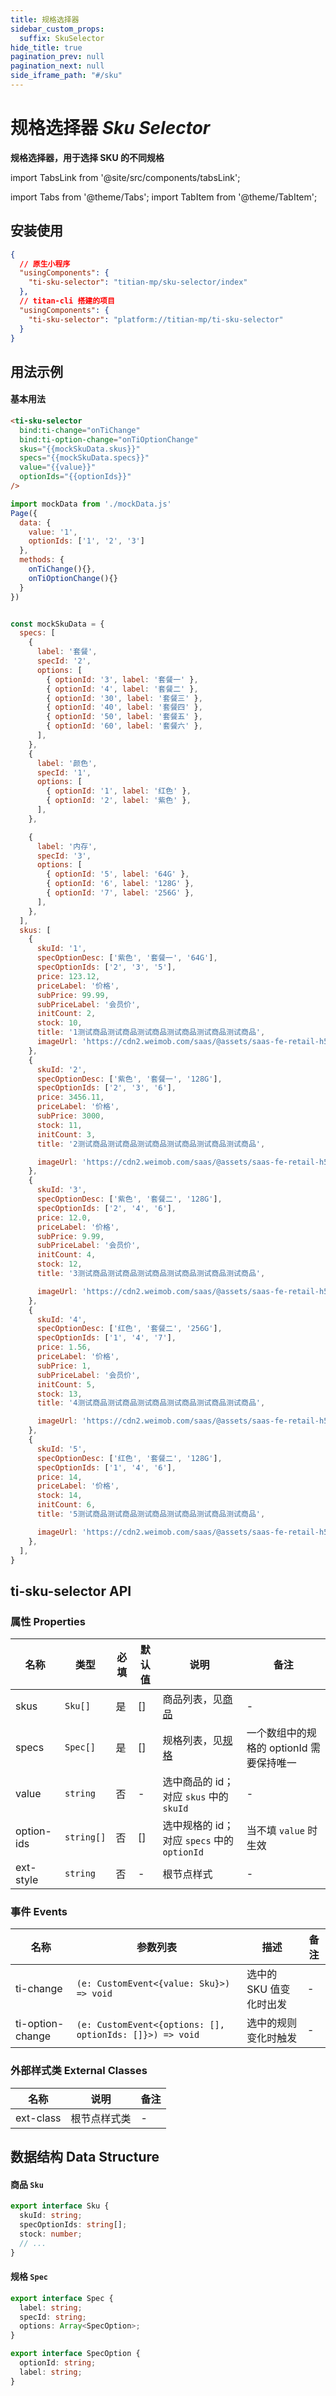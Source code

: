 ```yaml
---
title: 规格选择器
sidebar_custom_props:
  suffix: SkuSelector
hide_title: true
pagination_prev: null
pagination_next: null
side_iframe_path: "#/sku"
---
```


# 规格选择器 _Sku Selector_

**规格选择器，用于选择 SKU 的不同规格**

import TabsLink from '@site/src/components/tabsLink';

import Tabs from '@theme/Tabs';
import TabItem from '@theme/TabItem';

<TabsLink id="ti-sku-selector-api" />

## 安装使用

```json showLineNumbers
{
  // 原生小程序
  "usingComponents": {
    "ti-sku-selector": "titian-mp/sku-selector/index"
  },
  // titan-cli 搭建的项目
  "usingComponents": {
    "ti-sku-selector": "platform://titian-mp/ti-sku-selector"
  }
}
```

## 用法示例
#### 基本用法



<Tabs>
<TabItem value="wxml" label="index.wxml">

```html showLineNumbers
<ti-sku-selector
  bind:ti-change="onTiChange"
  bind:ti-option-change="onTiOptionChange"
  skus="{{mockSkuData.skus}}"
  specs="{{mockSkuData.specs}}"
  value="{{value}}"
  optionIds="{{optionIds}}"
/>
```

</TabItem>
<TabItem value="js" label="index.js">

```js showLineNumbers
import mockData from './mockData.js'
Page({
  data: {
    value: '1',
    optionIds: ['1', '2', '3']
  },
  methods: {
    onTiChange(){},
    onTiOptionChange(){}
  }
})
```


</TabItem>
<TabItem value="mock" label="mockData.js">


```js

const mockSkuData = {
  specs: [
    {
      label: '套餐',
      specId: '2',
      options: [
        { optionId: '3', label: '套餐一' },
        { optionId: '4', label: '套餐二' },
        { optionId: '30', label: '套餐三' },
        { optionId: '40', label: '套餐四' },
        { optionId: '50', label: '套餐五' },
        { optionId: '60', label: '套餐六' },
      ],
    },
    {
      label: '颜色',
      specId: '1',
      options: [
        { optionId: '1', label: '红色' },
        { optionId: '2', label: '紫色' },
      ],
    },

    {
      label: '内存',
      specId: '3',
      options: [
        { optionId: '5', label: '64G' },
        { optionId: '6', label: '128G' },
        { optionId: '7', label: '256G' },
      ],
    },
  ],
  skus: [
    {
      skuId: '1',
      specOptionDesc: ['紫色', '套餐一', '64G'],
      specOptionIds: ['2', '3', '5'],
      price: 123.12,
      priceLabel: '价格',
      subPrice: 99.99,
      subPriceLabel: '会员价',
      initCount: 2,
      stock: 10,
      title: '1测试商品测试商品测试商品测试商品测试商品测试商品',
      imageUrl: 'https://cdn2.weimob.com/saas/@assets/saas-fe-retail-h5-stc/image/titian/placeholder.jpg',
    },
    {
      skuId: '2',
      specOptionDesc: ['紫色', '套餐一', '128G'],
      specOptionIds: ['2', '3', '6'],
      price: 3456.11,
      priceLabel: '价格',
      subPrice: 3000,
      stock: 11,
      initCount: 3,
      title: '2测试商品测试商品测试商品测试商品测试商品测试商品',

      imageUrl: 'https://cdn2.weimob.com/saas/@assets/saas-fe-retail-h5-stc/image/titian/placeholder.jpg',
    },
    {
      skuId: '3',
      specOptionDesc: ['紫色', '套餐二', '128G'],
      specOptionIds: ['2', '4', '6'],
      price: 12.0,
      priceLabel: '价格',
      subPrice: 9.99,
      subPriceLabel: '会员价',
      initCount: 4,
      stock: 12,
      title: '3测试商品测试商品测试商品测试商品测试商品测试商品',

      imageUrl: 'https://cdn2.weimob.com/saas/@assets/saas-fe-retail-h5-stc/image/titian/placeholder.jpg',
    },
    {
      skuId: '4',
      specOptionDesc: ['红色', '套餐二', '256G'],
      specOptionIds: ['1', '4', '7'],
      price: 1.56,
      priceLabel: '价格',
      subPrice: 1,
      subPriceLabel: '会员价',
      initCount: 5,
      stock: 13,
      title: '4测试商品测试商品测试商品测试商品测试商品测试商品',

      imageUrl: 'https://cdn2.weimob.com/saas/@assets/saas-fe-retail-h5-stc/image/titian/placeholder.jpg',
    },
    {
      skuId: '5',
      specOptionDesc: ['红色', '套餐二', '128G'],
      specOptionIds: ['1', '4', '6'],
      price: 14,
      priceLabel: '价格',
      stock: 14,
      initCount: 6,
      title: '5测试商品测试商品测试商品测试商品测试商品测试商品',

      imageUrl: 'https://cdn2.weimob.com/saas/@assets/saas-fe-retail-h5-stc/image/titian/placeholder.jpg',
    },
  ],
} 

```

</TabItem>
</Tabs>


## ti-sku-selector API

### 属性 **Properties**

| 名称       | 类型       | 必填 | 默认值 | 说明                                        | 备注                                     |
| ---------- | ---------- | ---- | ------ | ------------------------------------------- | ---------------------------------------- |
| skus       | `Sku[]`    | 是   | []     | 商品列表，见[商品](#商品-sku)               | -                                        |
| specs      | `Spec[]`   | 是   | []     | 规格列表，见[规格](#规格-spec)              | 一个数组中的规格的 optionId 需要保持唯一 |
| value      | `string`   | 否   | -      | 选中商品的 id；对应 `skus` 中的 `skuId`     | -                                        |
| option-ids | `string[]` | 否   | []     | 选中规格的 id；对应 `specs` 中的 `optionId` | 当不填 `value` 时生效                    |
| ext-style  | `string`   | 否   | -      | 根节点样式                                  | -                                        |

### 事件 **Events**

| 名称             | 参数列表                                                 | 描述                    | 备注 |
| ---------------- | -------------------------------------------------------- | ----------------------- | ---- |
| ti-change        | `(e: CustomEvent<{value: Sku}>) => void`                 | 选中的 SKU 值变化时出发 | -    |
| ti-option-change | `(e: CustomEvent<{options: [], optionIds: []}>) => void` | 选中的规则变化时触发    | -    |

### 外部样式类 **External Classes**

| 名称      | 说明         | 备注 |
| --------- | ------------ | ---- |
| ext-class | 根节点样式类 | -    |

## 数据结构 **Data Structure**

#### 商品 `Sku`

```typescript showLineNumbers
export interface Sku {
  skuId: string;
  specOptionIds: string[];
  stock: number;
  // ...
}
```

#### 规格 `Spec`

```typescript showLineNumbers
export interface Spec {
  label: string;
  specId: string;
  options: Array<SpecOption>;
}

export interface SpecOption {
  optionId: string;
  label: string;
}
```